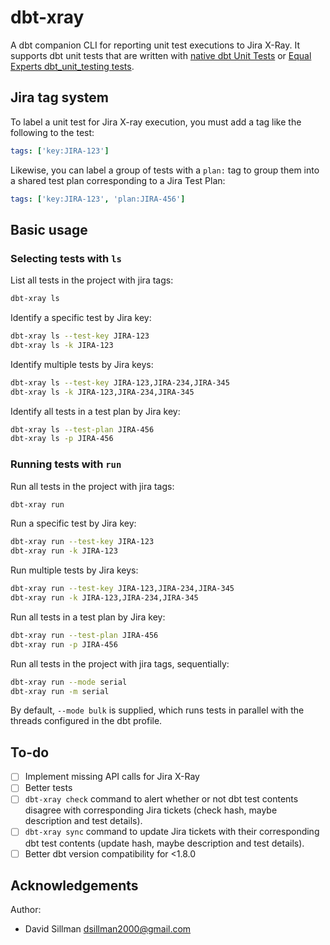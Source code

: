 # dbt-xray

A dbt companion CLI for reporting unit test executions to Jira X-Ray. It supports dbt unit tests that are written with
[native dbt Unit Tests](https://docs.getdbt.com/docs/build/unit-tests) or 
[Equal Experts dbt_unit_testing tests](https://github.com/EqualExperts/dbt-unit-testing).

## Jira tag system

To label a unit test for Jira X-ray execution, you must add a tag like the following to the test:

```yaml
tags: ['key:JIRA-123']
```

Likewise, you can label a group of tests with a `plan:` tag to group them into a shared test plan corresponding to a Jira Test Plan:

```yaml
tags: ['key:JIRA-123', 'plan:JIRA-456']
```

## Basic usage

### Selecting tests with `ls`

List all tests in the project with jira tags:

```bash
dbt-xray ls
```

Identify a specific test by Jira key:

```bash
dbt-xray ls --test-key JIRA-123
dbt-xray ls -k JIRA-123
```

Identify multiple tests by Jira keys:

```bash
dbt-xray ls --test-key JIRA-123,JIRA-234,JIRA-345
dbt-xray ls -k JIRA-123,JIRA-234,JIRA-345
```

Identify all tests in a test plan by Jira key:

```bash
dbt-xray ls --test-plan JIRA-456
dbt-xray ls -p JIRA-456
```

### Running tests with `run`

Run all tests in the project with jira tags:

```bash
dbt-xray run
```

Run a specific test by Jira key:

```bash
dbt-xray run --test-key JIRA-123
dbt-xray run -k JIRA-123
```

Run multiple tests by Jira keys:

```bash
dbt-xray run --test-key JIRA-123,JIRA-234,JIRA-345
dbt-xray run -k JIRA-123,JIRA-234,JIRA-345
```

Run all tests in a test plan by Jira key:

```bash
dbt-xray run --test-plan JIRA-456
dbt-xray run -p JIRA-456
```

Run all tests in the project with jira tags, sequentially:

```bash
dbt-xray run --mode serial
dbt-xray run -m serial
```

By default, `--mode bulk` is supplied, which runs tests in parallel with the threads configured in the dbt profile.

## To-do

- [ ] Implement missing API calls for Jira X-Ray
- [ ] Better tests
- [ ] `dbt-xray check` command to alert whether or not dbt test contents disagree with corresponding Jira tickets (check hash, maybe description and test details).
- [ ] `dbt-xray sync` command to update Jira tickets with their corresponding dbt test contents (update hash, maybe description and test details).
- [ ] Better dbt version compatibility for <1.8.0

## Acknowledgements

Author:
- David Sillman <dsillman2000@gmail.com>
